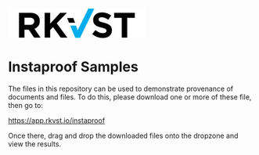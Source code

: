 ![Logo](https://raw.githubusercontent.com/mr8kc/test12/main/RKVST_Logo_RGB_280x60px.jpg)


# Instaproof Samples

The files in this repository can be used to demonstrate provenance of documents and files. To do this, please download one or more of these file, then go to:

https://app.rkvst.io/instaproof

Once there, drag and drop the downloaded files onto the dropzone and view the results.
